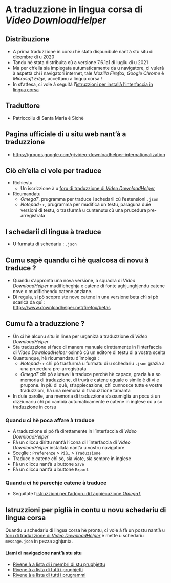# A traduzzione in lingua corsa di _Video DownloadHelper_

## Distribuzione
- A prima traduzzione in corsu hè stata dispunibule nant’à stu situ di dicembre di u 2020
- Tandu hè stata distribuita cù a versione 7.6.1a1 di lugliu di u 2021
- Ma per ch’ella sia impiegata autumaticamente da u navigatore, ci vulerà à aspettà chì i navigatori internet, tale _Mozilla Firefox_, _Google Chrome_ è _Microsoft Edge_, accettanu a lingua corsa !
- In st’attesa, ci vole à seguità l’[istruzzioni per installà l’interfaccia in lingua corsa](Installazione.md)

## Traduttore
- Patriccollu di Santa Maria è Sichè

## Pagina ufficiale di u situ web nant’à a traduzzione
- https://groups.google.com/g/video-downloadhelper-internationalization

## Ciò ch’ella ci vole per traduce
- Richiestu
  - Un iscrizzione à u [foru di traduzzione di _Video DownloadHelper_](https://groups.google.com/g/video-downloadhelper-internationalization)
- Ricumandatu
  - _OmegaT_, prugramma per traduce i schedarii cù l’estensioni `.json`
  - _Notepad++_, prugramma per mudificà un testu, paragunà duie versioni di testu, o trasfurmà u cuntenutu cù una prucedura pre-arregistrata

## I schedarii di lingua à traduce

- U furmatu di schedariu : `.json`

## Cumu sapè quandu ci hè qualcosa di novu à traduce ?

- Quandu s’appronta una nova versione, a squadra di _Video DownloadHelper_ mudificheghja e catene di fonte aghjunghjendu catene nove o mudifichendu catene anziane.
- Di regula, si pò scopre ste nove catene in una versione beta chì si pò scaricà da quì :  
  https://www.downloadhelper.net/firefox/betas

## Cumu fà a traduzzione ?

- Ùn ci hè alcunu situ in linea per urganizà a traduzzione di _Video DownloadHelper_
- Sta traduzzione si face di manera manuale direttamente in l’interfaccia di _Video DownloadHelper_ osinnò cù un editore di testu di a vostra scelta
- Quantunque, hè ricumandatu d’impiegà :
  - _Notepad++_ chì pò trasfurmà u furmatu di u schedariu `.json` grazia à una prucedura pre-arregistrata
  - _OmegaT_ chì pò aiutavvi à traduce perchè hè capace, grazia à a so memoria di traduzzione, di truvà e catene uguale o simile è di vi e prupone. In più di què, st’appiecazione, chì cunnosce tutte e vostre traduzzioni, hà una memoria di traduzzione tamanta
- In duie parolle, una memoria di traduzzione s’assumiglia un pocu à un dizziunariu chì pò cambià autumaticamente e catene in inglese cù a so traduzzione in corsu

### Quandu ci hè poca affare à traduce
- A traduzzione si pò fà direttamente in l’interfaccia di _Video DownloadHelper_
- Fà un cliccu dirittu nant’à l’icona di l’interfaccia di _Video DownloadHelper_ installata nant’à u vostru navigatore
- Sceglie : `Preferenze` > `Più…` > `Traduzzione`
- Traduce e catene chì sò, sia viote, sia sempre in inglese
- Fà un cliccu nant’à u buttone `Save`
- Fà un cliccu nant’à u buttone `Export`

### Quandu ci hè parechje catene à traduce
- Seguitate l’[istruzzioni per l’adopru di l’appiecazione _OmegaT_](OmegaT.md)

## Istruzzioni per piglià in contu u novu schedariu di lingua corsa

Quandu u schedariu di lingua corsa hè prontu, ci vole à fà un postu nant’à u [foru di traduzzione di _Video DownloadHelper_](https://groups.google.com/g/video-downloadhelper-internationalization) è mette u schedariu `message.json` in pezza aghjunta.

#### Liami di navigazione nant’à stu situ
- [Rivene à a lista di i membri di stu prughjettu](./)
- [Rivene à a lista di tutti i prughjetti](../)
- [Rivene à a lista di tutti i prugrammi](../../../../#readme)
